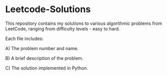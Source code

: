 # Leetcode-Solutions
This repository contains my solutions to various algorithmic problems from LeetCode, ranging from difficulty levels - easy to hard.

Each file includes:

A) The problem number and name.

B) A brief description of the problem.

C) The solution implemented in Python.
